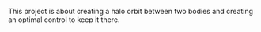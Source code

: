 This project is about creating a halo orbit between two bodies and creating an optimal control to keep it there.
